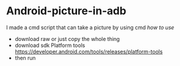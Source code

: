 # Android-picture-in-adb
I made a cmd script that can take a picture by using cmd
 *how to use*
 
 - download raw or just copy the whole thing
 - download sdk Platform tools https://developer.android.com/tools/releases/platform-tools
 - then run 
